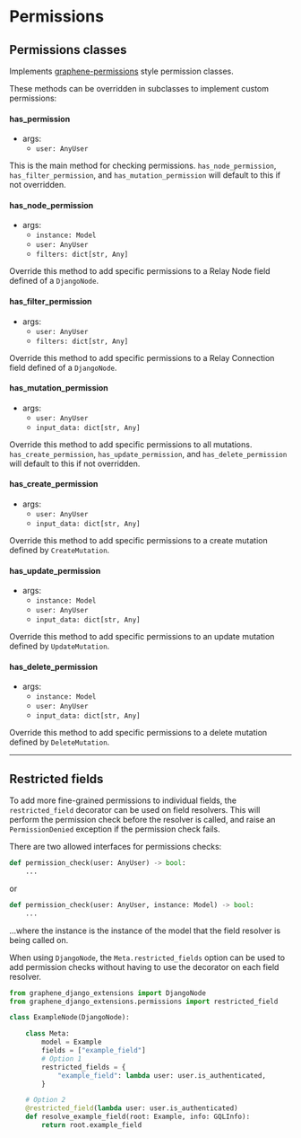 # Permissions

## Permissions classes

Implements [graphene-permissions] style permission classes.

These methods can be overridden in subclasses to implement custom permissions:

#### has_permission

- args:
    - `user: AnyUser`

This is the main method for checking permissions. `has_node_permission`, `has_filter_permission`,
and `has_mutation_permission` will default to this if not overridden.

#### has_node_permission

- args:
    - `instance: Model`
    - `user: AnyUser`
    - `filters: dict[str, Any]`

Override this method to add specific permissions to a Relay Node field defined of a `DjangoNode`.

#### has_filter_permission

- args:
    - `user: AnyUser`
    - `filters: dict[str, Any]`

Override this method to add specific permissions to a Relay Connection field defined of a `DjangoNode`.

#### has_mutation_permission

- args:
    - `user: AnyUser`
    - `input_data: dict[str, Any]`

Override this method to add specific permissions to all mutations. `has_create_permission`,
`has_update_permission`, and `has_delete_permission` will default to this if not overridden.

#### has_create_permission

- args:
    - `user: AnyUser`
    - `input_data: dict[str, Any]`

Override this method to add specific permissions to a create mutation defined by `CreateMutation`.

#### has_update_permission

- args:
    - `instance: Model`
    - `user: AnyUser`
    - `input_data: dict[str, Any]`

Override this method to add specific permissions to an update mutation defined by `UpdateMutation`.

#### has_delete_permission

- args:
    - `instance: Model`
    - `user: AnyUser`
    - `input_data: dict[str, Any]`

Override this method to add specific permissions to a delete mutation defined by `DeleteMutation`.

---

## Restricted fields

To add more fine-grained permissions to individual fields, the `restricted_field` decorator can be used
on field resolvers. This will perform the permission check before the resolver is called, and raise
an `PermissionDenied` exception if the permission check fails.

There are two allowed interfaces for permissions checks:

```python
def permission_check(user: AnyUser) -> bool:
    ...
```

or

```python
def permission_check(user: AnyUser, instance: Model) -> bool:
    ...
```

...where the instance is the instance of the model that the field resolver is being called on.

When using `DjangoNode`, the `Meta.restricted_fields` option can be used to add permission checks
without having to use the decorator on each field resolver.

```python
from graphene_django_extensions import DjangoNode
from graphene_django_extensions.permissions import restricted_field

class ExampleNode(DjangoNode):

    class Meta:
        model = Example
        fields = ["example_field"]
        # Option 1
        restricted_fields = {
            "example_field": lambda user: user.is_authenticated,
        }

    # Option 2
    @restricted_field(lambda user: user.is_authenticated)
    def resolve_example_field(root: Example, info: GQLInfo):
        return root.example_field

```

[graphene-permissions]: https://github.com/redzej/graphene-permissions
